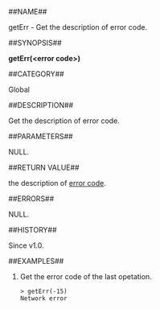 
##NAME##

getErr - Get the description of error code.

##SYNOPSIS##

**getErr(\<error code\>)**

##CATEGORY##

Global

##DESCRIPTION##

Get the description of error code.

##PARAMETERS##

NULL.

##RETURN VALUE##

the description of [error code](manual/Manual/Sequoiadb_error_code.md).

##ERRORS##

NULL.

##HISTORY##

Since v1.0.

##EXAMPLES##

1. Get the error code of the last opetation.

	```lang-javascript
  	> getErr(-15)
	Network error
  	```
